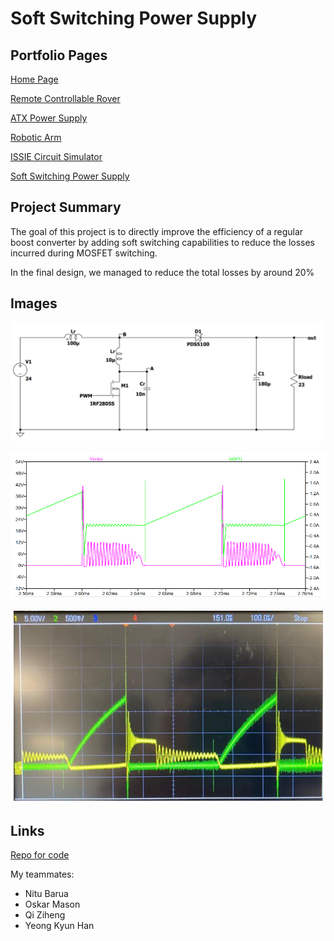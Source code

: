 # Soft Switching Power Supply

## Portfolio Pages

[Home Page](index.md)

[Remote Controllable Rover](Rover.md)

[ATX Power Supply](ATX.md)

[Robotic Arm](RoboticArm.md)

[ISSIE Circuit Simulator](Issie.md)

[Soft Switching Power Supply](SoftSwitching.md)

## Project Summary

The goal of this project is to directly improve the efficiency of a regular boost converter by adding soft switching capabilities to reduce the losses incurred during MOSFET switching.

In the final design, we managed to reduce the total losses by around 20%

## Images

![Soft Switching Circuit](SoftSwitching_Images/circuit.png)

![Simulation Results](SoftSwitching_Images/sim_results.png)

![Hardware Results](SoftSwitching_Images/hardware_results.png)

## Links

[Repo for code](https://imperiallondon-my.sharepoint.com/personal/ykh19_ic_ac_uk/_layouts/15/onedrive.aspx?id=%2Fpersonal%2Fykh19%5Fic%5Fac%5Fuk%2FDocuments%2F3rd%20Year%20Group%20Project%20Soft%20Switching%20Converter&FolderCTID=0x012000753EFD42AF7D9F489B4D5C625CE104D6)

My teammates:

- Nitu Barua
- Oskar Mason
- Qi Ziheng
- Yeong Kyun Han
